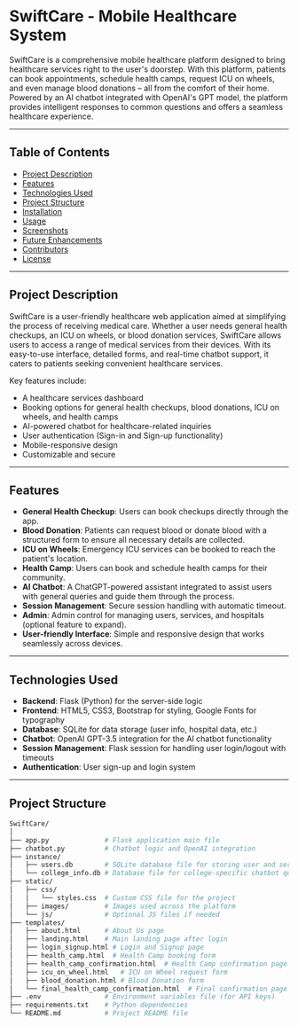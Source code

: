 # SwiftCare - Mobile Healthcare System

SwiftCare is a comprehensive mobile healthcare platform designed to bring healthcare services right to the user's doorstep. With this platform, patients can book appointments, schedule health camps, request ICU on wheels, and even manage blood donations – all from the comfort of their home. Powered by an AI chatbot integrated with OpenAI's GPT model, the platform provides intelligent responses to common questions and offers a seamless healthcare experience.

---

## Table of Contents

- [Project Description](#project-description)
- [Features](#features)
- [Technologies Used](#technologies-used)
- [Project Structure](#project-structure)
- [Installation](#installation)
- [Usage](#usage)
- [Screenshots](#screenshots)
- [Future Enhancements](#future-enhancements)
- [Contributors](#contributors)
- [License](#license)

---

## Project Description

SwiftCare is a user-friendly healthcare web application aimed at simplifying the process of receiving medical care. Whether a user needs general health checkups, an ICU on wheels, or blood donation services, SwiftCare allows users to access a range of medical services from their devices. With its easy-to-use interface, detailed forms, and real-time chatbot support, it caters to patients seeking convenient healthcare services.

Key features include:
- A healthcare services dashboard
- Booking options for general health checkups, blood donations, ICU on wheels, and health camps
- AI-powered chatbot for healthcare-related inquiries
- User authentication (Sign-in and Sign-up functionality)
- Mobile-responsive design
- Customizable and secure

---

## Features

- **General Health Checkup**: Users can book checkups directly through the app.
- **Blood Donation**: Patients can request blood or donate blood with a structured form to ensure all necessary details are collected.
- **ICU on Wheels**: Emergency ICU services can be booked to reach the patient's location.
- **Health Camp**: Users can book and schedule health camps for their community.
- **AI Chatbot**: A ChatGPT-powered assistant integrated to assist users with general queries and guide them through the process.
- **Session Management**: Secure session handling with automatic timeout.
- **Admin**: Admin control for managing users, services, and hospitals (optional feature to expand).
- **User-friendly Interface**: Simple and responsive design that works seamlessly across devices.

---

## Technologies Used

- **Backend**: Flask (Python) for the server-side logic
- **Frontend**: HTML5, CSS3, Bootstrap for styling, Google Fonts for typography
- **Database**: SQLite for data storage (user info, hospital data, etc.)
- **Chatbot**: OpenAI GPT-3.5 integration for the AI chatbot functionality
- **Session Management**: Flask session for handling user login/logout with timeouts
- **Authentication**: User sign-up and login system

---

## Project Structure

```bash
SwiftCare/
│
├── app.py              # Flask application main file
├── chatbot.py          # Chatbot logic and OpenAI integration
├── instance/
│   ├── users.db        # SQLite database file for storing user and service data
│   └── college_info.db # Database file for college-specific chatbot queries
├── static/
│   ├── css/
│   │   └── styles.css  # Custom CSS file for the project
│   ├── images/         # Images used across the platform
│   └── js/             # Optional JS files if needed
├── templates/
│   ├── about.html      # About Us page
│   ├── landing.html    # Main landing page after login
│   ├── login_signup.html # Login and Signup page
│   ├── health_camp.html  # Health Camp booking form
│   ├── health_camp_confirmation.html  # Health Camp confirmation page
│   ├── icu_on_wheel.html   # ICU on Wheel request form
│   ├── blood_donation.html # Blood Donation form
│   └── final_health_camp_confirmation.html  # Final confirmation page for Health Camp
├── .env                # Environment variables file (for API keys)
├── requirements.txt    # Python dependencies
└── README.md           # Project README file

